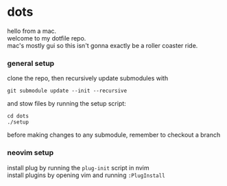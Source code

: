 # dots

hello from a mac.  
welcome to my dotfile repo.  
mac's mostly gui so this isn't gonna exactly be a roller coaster ride.

### general setup

clone the repo, then recursively update submodules with
```
git submodule update --init --recursive
```
and stow files by running the setup script:
```
cd dots
./setup
```
before making changes to any submodule, remember to checkout a branch

### neovim setup

install plug by running the `plug-init` script in nvim  
install plugins by opening vim and running `:PlugInstall`
